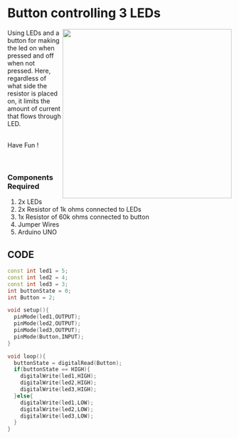 <h1>Button controlling 3 LEDs</h1>

<div>
    <img width=380 align=right src="https://github.com/Curovearth/Dive-into-Electronics/blob/main/Basics%202/03-Button%20controlling%203%20Led's/button%20and%20led's.png">
    <p>Using LEDs and a button for making the led on when pressed and off when not pressed. Here, regardless of what side the resistor is placed on, it limits the amount of current that flows through LED.<br><br>
        
      
  Have Fun !</p><br>
    
  <h3>Components Required</h3>
  <ol>
    <li>2x LEDs</li>
    <li>2x Resistor of 1k ohms connected to LEDs</li>
    <li>1x Resistor of 60k ohms connected to button</li>
    <li>Jumper Wires</li>
    <li>Arduino UNO</li>
  </ol>
    
</div>


  
## CODE
```C++
const int led1 = 5;
const int led2 = 4;
const int led3 = 3;
int buttonState = 0;
int Button = 2;

void setup(){
  pinMode(led1,OUTPUT);
  pinMode(led2,OUTPUT);
  pinMode(led3,OUTPUT);
  pinMode(Button,INPUT);
}

void loop(){
  buttonState = digitalRead(Button);
  if(buttonState == HIGH){
    digitalWrite(led1,HIGH);
    digitalWrite(led2,HIGH);
    digitalWrite(led3,HIGH);
  }else{
    digitalWrite(led1,LOW);
    digitalWrite(led2,LOW);
    digitalWrite(led3,LOW);
  }
}

```
